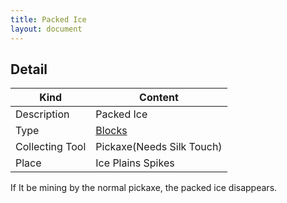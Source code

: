 ```yaml
---
title: Packed Ice
layout: document
---
```

## Detail

|Kind|Content|
|---|---|
|Description|Packed Ice|
|Type|[Blocks](Blocks)|
|Collecting Tool|Pickaxe(Needs Silk Touch)|
|Place|Ice Plains Spikes|

If It be mining by the normal pickaxe, the packed ice disappears.
